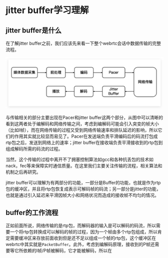 # jitter buffer学习理解


## jitter buffer是什么

在了解jitter buffer之前，我们应该先来看一下整个webrtc会话中数据传输的完整流程。

![image-20240418175944047](https://raw.githubusercontent.com/ayamir/blog-imgs/main/image-20240418175944047.png)

与传输相关的部分主要出现在Pacer和jitter buffer这两个部分，从图中可以清晰的看到这两者处于编解码和网络传输之间，考虑到编解码可能会引入突变的帧大小（比如I帧），而在网络传输的过程又受到网络传输速率和排队延迟的影响，所以它们的作用其实就比较显而易见了。Pacer在发送端负责平滑编码后的码流打包成rtp包之后，发送到网络上的速率；jitter buffer在接收端负责平滑接收到的rtp包到组成解码所需的码流的过程。

当然，这个传输的过程中离开不了拥塞控制算法如gcc和各种抗丢包的技术如nack，fec等来保障实时通信质量。在这里我们主要关注传输的流程，相关算法和机制之后再研究。

jitter buffer可以理解为有两部分的功能，一部分是Buffer的功能，也就是作为rtp包的缓冲区，并且将rtp包恢复成表示可解码帧的码流；另一部分是jitter的功能，也就是通过引入延迟来平滑因帧大小和网络状况而造成的接收帧不均匀的情况。

## buffer的工作流程

正如前面所说，网络传输的是rtp包，而解码器的输入是可以解码的码流，所以需要一个将rtp包转换成可以解码的帧的过程，因为一个帧由多个rtp包组成，所以肯定需要缓冲区来存放前面收到但是还不足以组成一个帧的rtp包，这个缓冲区在webrtc中其实就是`PacketBuffer`。此外，考虑到编解码原理，接收到的P帧还需要等它所依赖的I帧/P帧被解码，它才能被解码，所以在


